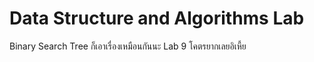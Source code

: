 # Data Structure and Algorithms Lab

Binary Search Tree ก็เอาเรื่องเหมือนกันนะ
Lab 9 โคตรยากเลยอิเหี้ย